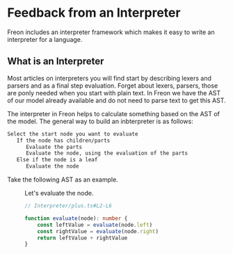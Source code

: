 <script>
    import Figure from '$lib/figures/Figure.svelte';
</script>

[//]: # (todo write section on interpreter)

# Feedback from an Interpreter

Freon includes an interpreter framework which makes it easy to write an interpreter for a language.

## What is an Interpreter

Most articles on interpreters you will find start by describing lexers and parsers
and as a final step evaluation.
Forget about lexers, parsers, those are ponly needed when you start with plain text.
In Freon we have the AST of our model already available and do not need to parse text to get this AST.

The interpreter in Freon helps to calculate something based on the AST of the model.
The general way to build an inbterpreter is as follows:

```proto
Select the start node you want to evaluate
   If the node has children/parts
      Evaluate the parts 
      Evaluate the node, using the evaluation of the parts
   Else if the node is a leaf
      Evaluate the node
```

Take the following AST as an example.
<Figure
imageName={'interpreter/plus-tree.png'}
caption={'AST for Plus Expression'}
figureNumber={1}
/>
Let's evaluate the node.

```ts
// Interpreter/plus.ts#L2-L6

function evaluate(node): number {
	const leftValue = evaluate(node.left)
	const rightValue = evaluate(node.right)
	return leftValue + rightValue
}
```
